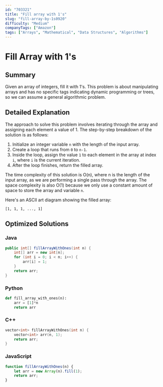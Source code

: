 ```yaml
---
id: "703321"
title: "Fill array with 1's"
slug: "fill-array-by-1s0920"
difficulty: "Medium"
companyTags: ["Amazon"]
tags: ["Arrays", "Mathematical", "Data Structures", "Algorithms"]
---
```


**Fill Array with 1's**
=====================================================

## Summary
Given an array of integers, fill it with 1's. This problem is about manipulating arrays and has no specific tags indicating dynamic programming or trees, so we can assume a general algorithmic problem.

## Detailed Explanation
The approach to solve this problem involves iterating through the array and assigning each element a value of 1. The step-by-step breakdown of the solution is as follows:

1. Initialize an integer variable `n` with the length of the input array.
2. Create a loop that runs from `0` to `n-1`.
3. Inside the loop, assign the value `1` to each element in the array at index `i`, where `i` is the current iteration.
4. After the loop finishes, return the filled array.

The time complexity of this solution is O(n), where n is the length of the input array, as we are performing a single pass through the array. The space complexity is also O(1) because we only use a constant amount of space to store the array and variable `n`.

Here's an ASCII art diagram showing the filled array:

```
[1, 1, 1, ..., 1]
```

## Optimized Solutions
### Java
```java
public int[] fillArrayWithOnes(int n) {
    int[] arr = new int[n];
    for (int i = 0; i < n; i++) {
        arr[i] = 1;
    }
    return arr;
}
```

### Python
```python
def fill_array_with_ones(n):
    arr = [1]*n
    return arr
```

### C++
```cpp
vector<int> fillArrayWithOnes(int n) {
    vector<int> arr(n, 1);
    return arr;
}
```

### JavaScript
```javascript
function fillArrayWithOnes(n) {
    let arr = new Array(n).fill(1);
    return arr;
}
```